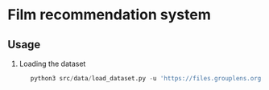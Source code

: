 # Film recommendation system

## Usage
1. Loading the dataset
   ```python
      python3 src/data/load_dataset.py -u 'https://files.grouplens.org/datasets/movielens/ml-100k.zip' -p 'data/raw'
   ```